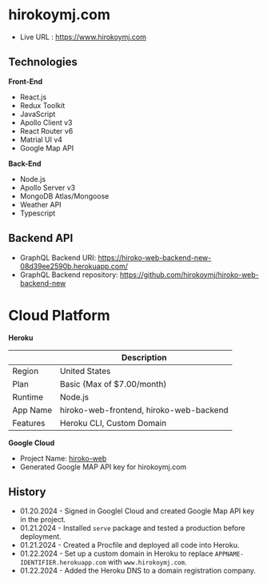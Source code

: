 # hirokoymj.com

- Live URL : https://www.hirokoymj.com

## Technologies

**Front-End**

- React.js
- Redux Toolkit
- JavaScript
- Apollo Client v3
- React Router v6
- Matrial UI v4
- Google Map API

**Back-End**

- Node.js
- Apollo Server v3
- MongoDB Atlas/Mongoose
- Weather API
- Typescript

## Backend API

- GraphQL Backend URI: https://hiroko-web-backend-new-08d39ee2590b.herokuapp.com/
- GraphQL Backend repository: https://github.com/hirokoymj/hiroko-web-backend-new

# Cloud Platform

**Heroku**

|          | Description                             |
| -------- | --------------------------------------- |
| Region   | United States                           |
| Plan     | Basic (Max of $7.00/month)              |
| Runtime  | Node.js                                 |
| App Name | hiroko-web-frontend, hiroko-web-backend |
| Features | Heroku CLI, Custom Domain               |

**Google Cloud**

- Project Name: [hiroko-web](https://console.cloud.google.com/)
- Generated Google MAP API key for hirokoymj.com

## History

- 01.20.2024 - Signed in Googlel Cloud and created Google Map API key in the project.
- 01.21.2024 - Installed `serve` package and tested a production before deployment.
- 01.21.2024 - Created a Procfile and deployed all code into Heroku.
- 01.22.2024 - Set up a custom domain in Heroku to replace `APPNAME-IDENTIFIER.herokuapp.com` with `www.hirokoymj.com`.
- 01.22.2024 - Added the Heroku DNS to a domain registration company.
